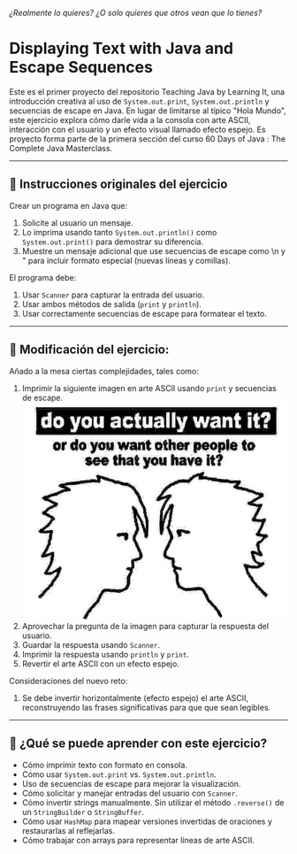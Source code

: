 _¿Realmente lo quieres? ¿O solo quieres que otros vean que lo tienes?_

# Displaying Text with Java and Escape Sequences

Este es el primer proyecto del repositorio Teaching Java by Learning It, una introducción creativa al uso de `System.out.print`, `System.out.println` y secuencias de escape en Java.
En lugar de limitarse al típico "Hola Mundo", este ejercicio explora cómo darle vida a la consola con arte ASCII, interacción con el usuario y un efecto visual llamado efecto espejo.
Es proyecto forma parte de la primera sección del curso 60 Days of Java : The Complete Java Masterclass.

---

## 📌 Instrucciones originales del ejercicio
Crear un programa en Java que:

1. Solicite al usuario un mensaje.
2. Lo imprima usando tanto `System.out.println()` como `System.out.print()` para demostrar su diferencia.
3. Muestre un mensaje adicional que use secuencias de escape como \n y \" para incluir formato especial (nuevas líneas y comillas).

El programa debe:

1. Usar `Scanner` para capturar la entrada del usuario.
2. Usar ambos métodos de salida (`print` y `println`).
3. Usar correctamente secuencias de escape para formatear el texto.

---

## 📌 Modificación del ejercicio:
Añado a la mesa ciertas complejidades, tales como:

1. Imprimir la siguiente imagen en arte ASCII usando `print` y secuencias de escape.
   ![imagen](Section%201/Displaying%20Text%20with%20Java%20and%20Escape%20Sequences/imgs/section1_img1.jpg)
3. Aprovechar la pregunta de la imagen para capturar la respuesta del usuario.
4. Guardar la respuesta usando `Scanner`.
5. Imprimir la respuesta usando `println` y `print`.
6. Revertir el arte ASCII con un efecto espejo.

Consideraciones del nuevo reto:

1. Se debe invertir horizontalmente (efecto espejo) el arte ASCII, reconstruyendo las frases significativas para que que sean legibles.

---

## 🚀 ¿Qué se puede aprender con este ejercicio?

- Cómo imprimir texto con formato en consola.
- Cómo usar `System.out.print` vs. `System.out.println`.
- Uso de secuencias de escape para mejorar la visualización.
- Cómo solicitar y manejar entradas del usuario con `Scanner`.
- Cómo invertir strings manualmente. Sin utilizar el método `.reverse()` de un `StringBuilder` o `StringBuffer`. 
- Cómo usar `HashMap` para mapear versiones invertidas de oraciones y restaurarlas al reflejarlas.
- Cómo trabajar con arrays para representar líneas de arte ASCII.
